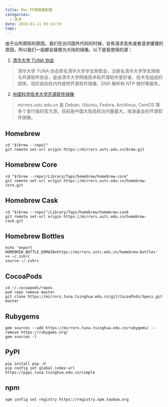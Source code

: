```yaml
---
title: Mac 环境镜像配置
categories:
  - 技术 
date: 2019-01-11 09:14:59
tags:
---
```


由于众所周知的原因，我们在访问国外代码的时候，会有请求丢失或者请求缓慢的原因，所以我们一般都会替换为大陆的镜像。以下是我使用的源：

1. [清华大学 TUNA 协会](https://tuna.moe/)
> 清华大学 TUNA 协会原名清华大学学生网管会，注册名清华大学学生网络与开源软件协会，是由清华大学网络技术和开源软件爱好者、技术宅组成的团体。现阶段向校内外提供开源软件镜像、DNS 解析和 NTP 授时等服务。

2. [中国科学技术大学开源软件镜像](https://mirrors.ustc.edu.cn/)
> mirrors.ustc.edu.cn 是 Debian, Ubuntu, Fedora, Archlinux, CentOS 等多个发行版的官方源。目前是中国大陆高校访问量最大，收录最全的开源软件镜像。

## Homebrew
```
cd "$(brew --repo)"
git remote set-url origin https://mirrors.ustc.edu.cn/brew.git
```

## Homebrew Core
```
cd "$(brew --repo)/Library/Taps/homebrew/homebrew-core"
git remote set-url origin https://mirrors.ustc.edu.cn/homebrew-core.git
```

## Homebrew Cask 
```
cd "$(brew --repo)"/Library/Taps/homebrew/homebrew-cask
git remote set-url origin https://mirrors.ustc.edu.cn/homebrew-cask.git
```

## Homebrew Bottles 
```
echo 'export HOMEBREW_BOTTLE_DOMAIN=https://mirrors.ustc.edu.cn/homebrew-bottles' >> ~/.zshrc
source ~/.zshrc
```

## CocoaPods 
```
cd ~/.cocoapods/repos 
pod repo remove master
git clone https://mirrors.tuna.tsinghua.edu.cn/git/CocoaPods/Specs.git master
```

## Rubygems
```
gem sources --add https://mirrors.tuna.tsinghua.edu.cn/rubygems/ --remove https://rubygems.org/
gem sources -l
```

## PyPI
```
pip install pip -U
pip config set global.index-url https://pypi.tuna.tsinghua.edu.cn/simple
```

## npm
```
npm config set registry https://registry.npm.taobao.org
```